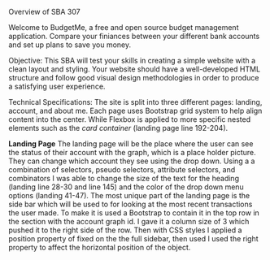 Overview of SBA 307

Welcome to BudgetMe, a free and open source budget management application. Compare your finiances between your different bank accounts and set up plans to save you money.

Objective:
This SBA will test your skills in creating a simple website with a clean layout and styling. Your website should have a well-developed HTML structure and follow good visual design methodologies in order to produce a satisfying user experience.

Technical Specifications: 
The site is split into three different pages: landing, account, and about me. Each page uses Bootstrap grid system to help align content into the center. While Flexbox is applied to more specific nested elements such as the _card container_ (landing page line 192-204). 

**Landing Page**
The landing page will be the place where the user can see the status of their account with the graph, which is a place holder picture. They can change which account they see using the drop down. Using a a combination of selectors, pseudo selectors, attribute selectors, and combinators I was able to change the size of the text for the heading (landing line 28-30 and line 145) and the color of the drop down menu options (landing 41-47). The most unique part of the landing page is the side bar which will be used to for looking at the most recent transactions the user made. To make it is used a Bootstrap to contain it in the top row in the section with the account graph id. I gave it a column size of 3 which pushed it to the right side of the row. Then with CSS styles I applied a position property of fixed on the the full sidebar, then used I used the right property to affect the horizontal position of the object.
